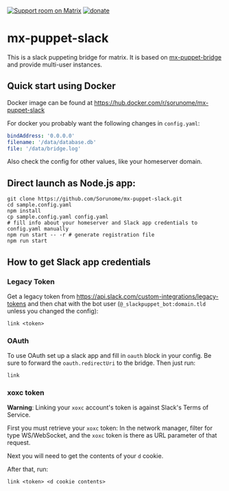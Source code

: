 [![Support room on Matrix](https://img.shields.io/matrix/mx-puppet-discord:sorunome.de.svg?label=%23mx-puppet-discord%3Asorunome.de&logo=matrix&server_fqdn=sorunome.de)](https://matrix.to/#/#mx-puppet-discord:sorunome.de) [![donate](https://liberapay.com/assets/widgets/donate.svg)](https://liberapay.com/Sorunome/donate)

# mx-puppet-slack
This is a slack puppeting bridge for matrix. It is based on [mx-puppet-bridge](https://github.com/Sorunome/mx-puppet-bridge) and provide multi-user instances.

## Quick start using Docker

Docker image can be found at https://hub.docker.com/r/sorunome/mx-puppet-slack

For docker you probably want the following changes in `config.yaml`:

```yaml
bindAddress: '0.0.0.0'
filename: '/data/database.db'
file: '/data/bridge.log'
```

Also check the config for other values, like your homeserver domain.

## Direct launch as Node.js app:

```
git clone https://github.com/Sorunome/mx-puppet-slack.git
cd sample.config.yaml
npm install
cp sample.config.yaml config.yaml
# fill info about your homeserver and Slack app credentials to config.yaml manually
npm run start -- -r # generate registration file
npm run start
```

## How to get Slack app credentials

### Legacy Token
Get a legacy token from https://api.slack.com/custom-integrations/legacy-tokens and then chat with the bot user (`@_slackpuppet_bot:domain.tld` unless you changed the config):
```
link <token>
```

### OAuth
To use OAuth set up a slack app and fill in `oauth` block in your config. Be sure to forward the `oauth.redirectUri` to the bridge. Then just run:
```
link
```

### xoxc token
**Warning**: Linking your `xoxc` account's token is against Slack's Terms of Service.

First you must retrieve your `xoxc` token: In the network manager, filter for type WS/WebSocket, and the `xoxc` token is there as URL parameter of that request.

Next you will need to get the contents of your `d` cookie.

After that, run:
```
link <token> <d cookie contents>
```
